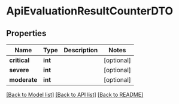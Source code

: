 # ApiEvaluationResultCounterDTO

## Properties

| Name         | Type    | Description | Notes      |
| ------------ | ------- | ----------- | ---------- |
| **critical** | **int** |             | [optional] |
| **severe**   | **int** |             | [optional] |
| **moderate** | **int** |             | [optional] |

[[Back to Model list]](../README.md#documentation-for-models) [[Back to API list]](../README.md#documentation-for-api-endpoints) [[Back to README]](../README.md)
